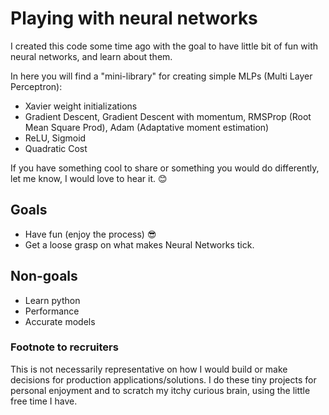 # Playing with neural networks

I created this code some time ago with the goal to have little bit of fun with neural networks, and learn about them. 

In here you will find a "mini-library" for creating simple MLPs (Multi Layer Perceptron):

* Xavier weight initializations
* Gradient Descent, Gradient Descent with momentum, RMSProp (Root Mean Square Prod), Adam (Adaptative moment estimation)
* ReLU, Sigmoid
* Quadratic Cost

If you have something cool to share or something you would do differently, let me know, I would love to hear it. :blush:

## Goals

* Have fun (enjoy the process) :sunglasses:
* Get a loose grasp on what makes Neural Networks tick.

## Non-goals

* Learn python
* Performance
* Accurate models

### Footnote to recruiters 
 
This is not necessarily representative on how I would build or make decisions for production applications/solutions. I do these tiny projects for personal enjoyment and to scratch my itchy curious brain, using the little free time I have. 

